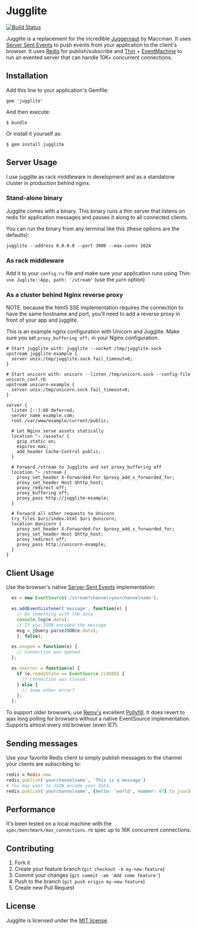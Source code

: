 # Jugglite

[![Build Status](https://secure.travis-ci.org/andruby/jugglite.png?branch=master)](https://travis-ci.org/andruby/jugglite)

Jugglite is a replacement for the incredible [Juggernaut](https://github.com/maccman/juggernaut) by Maccman. It uses [Server Sent Events](http://www.html5rocks.com/en/tutorials/eventsource/basics/) to push events from your application to the client's browser. It uses [Redis](http://www.redis.io) for publish/subscribe and [Thin](http://code.macournoyer.com/thin/) + [EventMachine](https://github.com/eventmachine/eventmachine) to run an evented server that can handle 10K+ concurrent connections.

## Installation

Add this line to your application's Gemfile:

    gem 'jugglite'

And then execute:

    $ bundle

Or install it yourself as:

    $ gem install jugglite

## Server Usage

I use jugglite as rack middleware in development and as a standalone cluster in production behind nginx.

### Stand-alone binary

Jugglite comes with a binary. This binary runs a thin server that listens on redis for application messages and passes it along to all connected clients.

You can run the binary from any terminal like this (these options are the defaults):

`jugglite --address 0.0.0.0 --port 3000 --max-conns 1024`

### As rack middleware

Add it to your `config.ru` file and make sure your application runs using Thin:
`use Juglite::App, path: '/stream'` (use the `path` option)

### As a cluster behind Nginx reverse proxy

NOTE: because the html5 SSE implementation requires the connection to have the same hostname and port, you'll need to add a reverse proxy in front of your app and jugglite.

This is an example nginx configuration with Unicorn and Jugglite. Make sure you set `proxy_buffering off;` in your Nginx configuration.

```nginx
# Start jugglite with: jugglite --socket /tmp/jugglite.sock
upstream jugglite-example {
  server unix:/tmp/jugglite.sock fail_timeout=0;
}

# Start unicorn with: unicorn --listen /tmp/unicorn.sock --config-file unicorn_conf.rb
upstream unicorn-example {
  server unix:/tmp/unicorn.sock fail_timeout=0;
}

server {
  listen [::]:80 deferred;
  server_name example.com;
  root /var/www/example/current/public;

  # Let Nginx serve assets statically
  location ^~ /assets/ {
    gzip_static on;
    expires max;
    add_header Cache-Control public;
  }

  # Forward /stream to Jugglite and set proxy_buffering off
  location ^~ /stream {
    proxy_set_header X-Forwarded-For $proxy_add_x_forwarded_for;
    proxy_set_header Host $http_host;
    proxy_redirect off;
    proxy_buffering off;
    proxy_pass http://jugglite-example;
  }

  # Forward all other requests to Unicorn
  try_files $uri/index.html $uri @unicorn;
  location @unicorn {
    proxy_set_header X-Forwarded-For $proxy_add_x_forwarded_for;
    proxy_set_header Host $http_host;
    proxy_redirect off;
    proxy_pass http://unicorn-example;
  }
}
```


## Client Usage

Use the browser's native [Server-Sent Events](http://www.html5rocks.com/en/tutorials/eventsource/basics/) implementation:

```javascript
  es = new EventSource('/stream?channel=yourchannelname');

  es.addEventListener('message', function(e) {
    // Do something with the data
    console.log(e.data);
    // If you JSON encoded the message
    msg = jQuery.parseJSON(e.data);
    }, false);

  es.onopen = function(e) {
    // Connection was opened.
  };

  es.onerror = function(e) {
    if (e.readyState == EventSource.CLOSED) {
      // Connection was closed.
    } else {
      // Some other error?
    };
  };
```

To support older browsers, use [Remy's](http://html5doctor.com/server-sent-events/) excellent [Pollyfill](https://github.com/remy/polyfills/blob/master/EventSource.js). It does revert to ajax long polling for browsers without a native EventSource implementation. Supports almost every old browser (even IE7).

## Sending messages

Use your favorite Redis client to simply publish messages to the channel your clients are subscribing to:

```ruby
redis = Redis.new
redis.publish('yourchannelname', 'This is a message')
# You may want to JSON encode your data
redis.publish('yourchannelname', {hello: 'world', number: 47}.to_json)
```

## Performance

It's been tested on a local machine with the `spec/benchmark/max_connections.rb` spec up to 16K concurrent connections.

## Contributing

1. Fork it
2. Create your feature branch (`git checkout -b my-new-feature`)
3. Commit your changes (`git commit -am 'Add some feature'`)
4. Push to the branch (`git push origin my-new-feature`)
5. Create new Pull Request

## License

Jugglite is licensed under the [MIT license](http://opensource.org/licenses/MIT).
